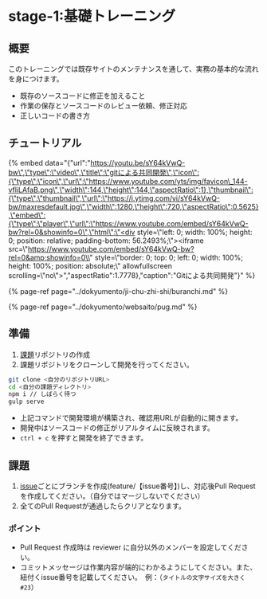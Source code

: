 # stage-1:基礎トレーニング

## 概要

このトレーニングでは既存サイトのメンテナンスを通して、実務の基本的な流れを身につけます。

* 既存のソースコードに修正を加えること
* 作業の保存とソースコードのレビュー依頼、修正対応
* 正しいコードの書き方

## チュートリアル

{% embed data="{\"url\":\"https://youtu.be/sY64kVwQ-bw\",\"type\":\"video\",\"title\":\"gitによる共同開発\",\"icon\":{\"type\":\"icon\",\"url\":\"https://www.youtube.com/yts/img/favicon\_144-vfliLAfaB.png\",\"width\":144,\"height\":144,\"aspectRatio\":1},\"thumbnail\":{\"type\":\"thumbnail\",\"url\":\"https://i.ytimg.com/vi/sY64kVwQ-bw/maxresdefault.jpg\",\"width\":1280,\"height\":720,\"aspectRatio\":0.5625},\"embed\":{\"type\":\"player\",\"url\":\"https://www.youtube.com/embed/sY64kVwQ-bw?rel=0&showinfo=0\",\"html\":\"<div style=\\"left: 0; width: 100%; height: 0; position: relative; padding-bottom: 56.2493%;\\"><iframe src=\\"https://www.youtube.com/embed/sY64kVwQ-bw?rel=0&amp;showinfo=0\\" style=\\"border: 0; top: 0; left: 0; width: 100%; height: 100%; position: absolute;\\" allowfullscreen scrolling=\\"no\\"></iframe></div>\",\"aspectRatio\":1.7778},\"caption\":\"Gitによる共同開発\"}" %}

{% page-ref page="../dokyumento/ji-chu-zhi-shi/buranchi.md" %}

{% page-ref page="../dokyumento/websaito/pug.md" %}

## 準備

1. [課題](https://classroom.github.com/a/aK4sv0P7)リポジトリの作成
2. 課題リポジトリをクローンして開発を行ってください。

```bash
git clone <自分のリポジトリURL>
cd <自分の課題ディレクトリ>
npm i // しばらく待つ
gulp serve
```

* 上記コマンドで開発環境が構築され、確認用URLが自動的に開きます。
* 開発中はソースコードの修正がリアルタイムに反映されます。
* `ctrl + c` を押すと開発を終了できます。

## 課題

1. [issue](https://github.com/Update-hub/foundation/issues)ごとにブランチを作成\(feature/【issue番号】\)し、対応後Pull Requestを作成してください。（自分ではマージしないでください）
2. 全てのPull Requestが通過したらクリアとなります。

### ポイント

* Pull Request 作成時は reviewer に自分以外のメンバーを設定してください。
* コミットメッセージは作業内容が端的にわかるようにしてください。また、紐付くissue番号を記載してください。　例：（`タイトルの文字サイズを大きく #23`）

